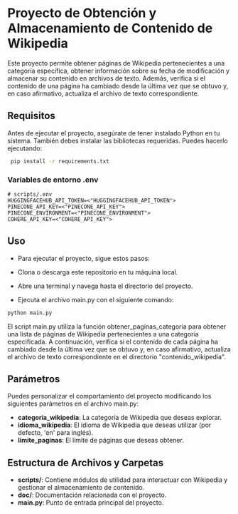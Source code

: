 # Proyecto de Obtención y Almacenamiento de Contenido de Wikipedia

Este proyecto permite obtener páginas de Wikipedia pertenecientes a una categoría específica, obtener información sobre su fecha de modificación y almacenar su contenido en archivos de texto. Además, verifica si el contenido de una página ha cambiado desde la última vez que se obtuvo y, en caso afirmativo, actualiza el archivo de texto correspondiente.

## Requisitos

Antes de ejecutar el proyecto, asegúrate de tener instalado Python en tu sistema. También debes instalar las bibliotecas requeridas. Puedes hacerlo ejecutando:

```bash
 pip install -r requirements.txt
```

### Variables de entorno .env 

```
# scripts/.env
HUGGINGFACEHUB_API_TOKEN=<"HUGGINGFACEHUB_API_TOKEN">
PINECONE_API_KEY=<"PINECONE_API_KEY">
PINECONE_ENVIRONMENT=<"PINECONE_ENVIRONMENT">
COHERE_API_KEY=<"COHERE_API_KEY">
```

## Uso

- Para ejecutar el proyecto, sigue estos pasos:

- Clona o descarga este repositorio en tu máquina local.

- Abre una terminal y navega hasta el directorio del proyecto.

- Ejecuta el archivo main.py con el siguiente comando:

```bash
python main.py
```

El script main.py utiliza la función obtener_paginas_categoria para obtener una lista de páginas de Wikipedia pertenecientes a una categoría especificada. A continuación, verifica si el contenido de cada página ha cambiado desde la última vez que se obtuvo y, en caso afirmativo, actualiza el archivo de texto correspondiente en el directorio "contenido_wikipedia".

## Parámetros
Puedes personalizar el comportamiento del proyecto modificando los siguientes parámetros en el archivo main.py:

- **categoria_wikipedia**: La categoría de Wikipedia que deseas explorar.
- **idioma_wikipedia**: El idioma de Wikipedia que deseas utilizar (por defecto, 'en' para inglés).
- **limite_paginas**: El límite de páginas que deseas obtener.

## Estructura de Archivos y Carpetas
- **scripts/**: Contiene módulos de utilidad para interactuar con Wikipedia y gestionar el almacenamiento de contenido.
- **doc/**: Documentación relacionada con el proyecto.
- **main.py**: Punto de entrada principal del proyecto.
